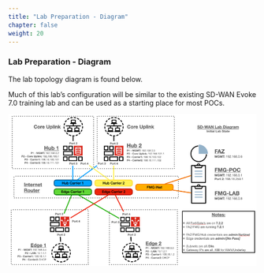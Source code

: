 ```yaml
---
title: "Lab Preparation - Diagram"
chapter: false
weight: 20
---
```


### Lab Preparation - Diagram

The lab topology diagram is found below. 

Much of this lab’s configuration will be similar to the existing SD-WAN Evoke 7.0 training lab and can be used as a starting place for most POCs.

![Lab Diagram](topology.png)